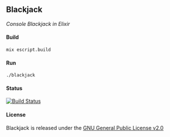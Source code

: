 ## Blackjack

*Console Blackjack in Elixir*

#### Build

```
mix escript.build
```

#### Run

```
./blackjack
```

#### Status

[![Build Status](https://travis-ci.org/gdonald/blackjack-ex.svg?branch=master)](https://travis-ci.org/gdonald/blackjack-ex)

#### License

Blackjack is released under the [GNU General Public License v2.0](https://opensource.org/licenses/GPL-2.0)
